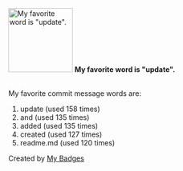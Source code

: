<img src="https://github.com/my-badges/my-badges/blob/master/src/all-badges/favorite-word/favorite-word.png?raw=true" alt="My favorite word is &quot;update&quot;." title="My favorite word is &quot;update&quot;." width="128">
<strong>My favorite word is &quot;update&quot;.</strong>
<br><br>

My favorite commit message words are:

1. update (used 158 times)
2. and (used 135 times)
3. added (used 135 times)
4. created (used 127 times)
5. readme.md (used 120 times)


Created by <a href="https://github.com/my-badges/my-badges">My Badges</a>